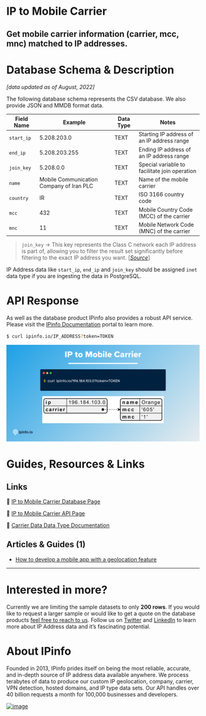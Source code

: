 # IP to Mobile Carrier

## Get mobile carrier information (carrier, mcc, mnc) matched to IP addresses.

# Database Schema & Description

*[data updated as of August, 2022]*

The following database schema represents the CSV database. We also provide JSON and MMDB format data.

| Field Name | Example | Data Type | Notes |
| --- | --- | --- | --- |
| `start_ip` | 5.208.203.0 | TEXT | Starting IP address of an IP address range |
| `end_ip` | 5.208.203.255 | TEXT | Ending IP address of an IP address range |
| `join_key` | 5.208.0.0 | TEXT | Special variable to facilitate join operation |
| `name` | Mobile Communication Company of Iran PLC | TEXT | Name of the mobile carrier |
| `country` | IR | TEXT | ISO 3166 country code |
| `mcc` | 432 | TEXT | Mobile Country Code (MCC) of the carrier |
| `mnc` | 11 | TEXT | Mobile Network Code (MNC) of the carrier |

> `join_key` → This key represents the Class C network each IP address is part of, allowing you to filter the result set significantly before filtering to the exact IP address you want. [[*Source*](https://ipinfo.io/blog/ingesting-ipinfo-geolocation-data-with-postgresql-13/)]
> 

IP Address data like `start_ip`, `end_ip` and `join_key` should be assigned `inet` data type if you are ingesting the data in PostgreSQL.

# API Response

As well as the database product IPinfo also provides a robust API service. Please visit the [IPinfo Documentation](https://ipinfo.io/developers) portal to learn more.

```bash
$ curl ipinfo.io/IP_ADDRESS?token=TOKEN
```

![mobile carrier api response.png](../assets/mobile_carrier_api_response.png)

# Guides, Resources & Links

## Links

🔗 [IP to Mobile Carrier Database Page](https://ipinfo.io/products/mobile-ip-database)

🔗 [IP to Mobile Carrier API Page](https://ipinfo.io/products/ip-carrier-api)

🔗 [Carrier Data Data Type Documentation](https://ipinfo.io/developers/data-types#carrier-data)

## Articles & Guides (1)

- [How to develop a mobile app with a geolocation feature](https://ipinfo.io/blog/how-to-develop-a-mobile-application-software-with-a-geolocation-feature/)

---

# Interested in more?

Currently we are limiting the sample datasets to only **200 rows**. If you would like to request a larger sample or would like to get a quote on the database products [feel free to reach to us](https://ipinfo.io/products/ip-database-download#request_form). Follow us on [Twitter](https://twitter.com/ipinfoio) and [LinkedIn](https://www.linkedin.com/company/ipinfo/) to learn more about IP Address data and it’s fascinating potential.

# About IPinfo

Founded in 2013, IPinfo prides itself on being the most reliable, accurate, and in-depth source of IP address data available anywhere. We process terabytes of data to produce our custom IP geolocation, company, carrier, VPN detection, hosted domains, and IP type data sets. Our API handles over 40 billion requests a month for 100,000 businesses and developers.

[![image](https://avatars3.githubusercontent.com/u/15721521?s=128&u=7bb7dde5c4991335fb234e68a30971944abc6bf3&v=4)](https://ipinfo.io/)